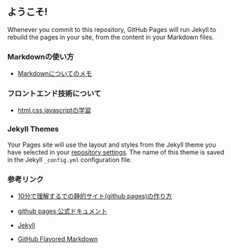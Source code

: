 ## ようこそ!



Whenever you commit to this repository, GitHub Pages will run Jekyll to rebuild the pages in your site, from the content in your Markdown files.

### Markdownの使い方

- [Markdownについてのメモ](https://mapotofu9.github.io/markdown1)


### フロントエンド技術について

- [html,css,javascriptの学習](https://github.com/mapotofu9/frontend-memos/blob/main/frontendMemo.md)

### Jekyll Themes

Your Pages site will use the layout and styles from the Jekyll theme you have selected in your [repository settings](https://github.com/mapotofu9/mapotofu9.github.io/settings). The name of this theme is saved in the Jekyll `_config.yml` configuration file.

### 参考リンク

- [10分で理解するでの静的サイト(github pages)の作り方](https://guides.github.com/features/pages/) 

- [github pages 公式ドキュメント](https://docs.github.com/categories/github-pages-basics/)

- [Jekyll](https://jekyllrb.com/)

- [GitHub Flavored Markdown](https://guides.github.com/features/mastering-markdown/)
